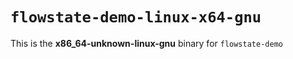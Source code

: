 # `flowstate-demo-linux-x64-gnu`

This is the **x86_64-unknown-linux-gnu** binary for `flowstate-demo`
